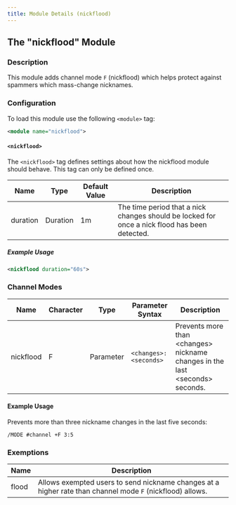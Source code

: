 ```yaml
---
title: Module Details (nickflood)
---
```


## The "nickflood" Module

### Description

This module adds channel mode `F` (nickflood) which helps protect against spammers which mass-change nicknames.

### Configuration

To load this module use the following `<module>` tag:

```xml
<module name="nickflood">
```

#### `<nickflood>`

The `<nickflood>` tag defines settings about how the nickflood module should behave. This tag can only be defined once.

Name     | Type     | Default Value | Description
-------- | -------- | ------------- | -----------
duration | Duration | 1m            | The time period that a nick changes should be locked for once a nick flood has been detected.

##### Example Usage

```xml
<nickflood duration="60s">
```

### Channel Modes

Name      | Character | Type      | Parameter Syntax      | Description
--------- | --------- | --------- | --------------------- | -----------
nickflood | F         | Parameter | `<changes>:<seconds>` | Prevents more than &lt;changes&gt; nickname changes in the last &lt;seconds&gt; seconds.

#### Example Usage

Prevents more than three nickname changes in the last five seconds:

```plaintext
/MODE #channel +F 3:5
```

### Exemptions

Name  | Description
----- | -----------
flood | Allows exempted users to send nickname changes at a higher rate than channel mode `F` (nickflood) allows.
